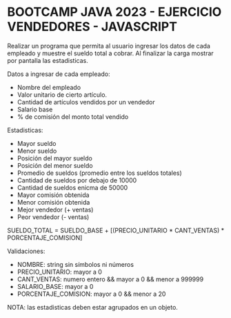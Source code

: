 # BOOTCAMP JAVA 2023 - EJERCICIO VENDEDORES - JAVASCRIPT

Realizar un programa que permita al usuario ingresar los datos de cada empleado y muestre el sueldo total a cobrar. 
Al finalizar la carga mostrar por pantalla las estadisticas.

Datos a ingresar de cada empleado:
  - Nombre del empleado
  - Valor unitario de cierto artículo.
  - Cantidad de artículos vendidos por un vendedor
  - Salario base
  - % de comisión del monto total vendido 

Estadisticas:
  - Mayor sueldo
  - Menor sueldo
  - Posición del mayor sueldo
  - Posición del menor sueldo
  - Promedio de sueldos (promedio entre los sueldos totales)
  - Cantidad de sueldos por debajo de 10000
  - Cantidad de sueldos enicma de 50000
  - Mayor comisión obtenida
  - Menor comisión obtenida
  - Mejor vendedor (+ ventas)
  - Peor vendedor (- ventas)

SUELDO_TOTAL = SUELDO_BASE + [(PRECIO_UNITARIO * CANT_VENTAS) * PORCENTAJE_COMISION]
    
Validaciones: 
  - NOMBRE: string sin símbolos ni números
  - PRECIO_UNITARIO: mayor a 0 
  - CANT_VENTAS: numero entero && mayor a 0 && menor a 999999
  - SALARIO_BASE: mayor a 0 
  - PORCENTAJE_COMISION: mayor a 0 && menor a 20

NOTA:  las estadisticas deben estar agrupados en un objeto.
